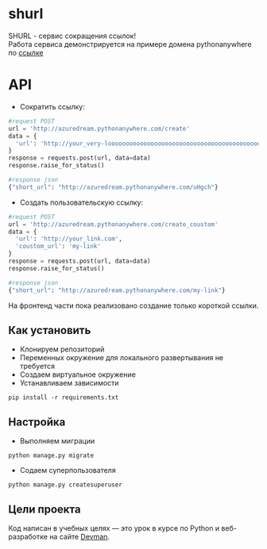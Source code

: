 # shurl
SHURL - сервис сокращения ссылок!  
Работа сервиса демонстрируется на примере домена pythonanywhere по [ссылке](http://azuredream.pythonanywhere.com/)

# API
- Сократить ссылку:
```python
#request POST
url = 'http://azuredream.pythonanywhere.com/create'
data = {
  'url': 'http://your_very-looooooooooooooooooooooooooooooooooooooooooooooooooooooooooooooooong-link.com'
}
response = requests.post(url, data=data)
response.raise_for_status()

#response json
{"short_url": "http://azuredream.pythonanywhere.com/uHgch"}
```

- Создать пользовательскую ссылку:
```python
#request POST
url = 'http://azuredream.pythonanywhere.com/create_coustom'
data = {
  'url': 'http://your_link.com',
  'coustom_url': 'my-link'
}
response = requests.post(url, data=data)
response.raise_for_status()

#response json
{"short_url": "http://azuredream.pythonanywhere.com/my-link"}
```
На фронтенд части пока реализовано создание только короткой ссылки.

## Как установить
* Клонируем репозиторий
* Переменных окружение для локального развертывания не требуется
* Создаем виртуальное окружение
* Устанавливаем зависимости
```
pip install -r requirements.txt
```

## Настройка
* Выполняем миграции
```
python manage.py migrate
```
* Содаем суперпользователя
```
python manage.py createsuperuser
```

## Цели проекта
Код написан в учебных целях — это урок в курсе по Python и веб-разработке на сайте [Devman](https://dvmn.org).

